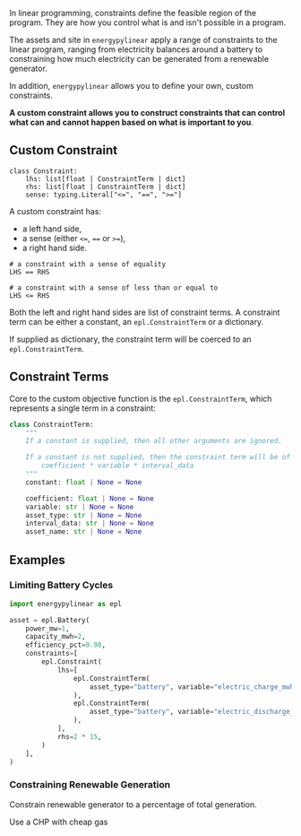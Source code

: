 In linear programming, constraints define the feasible region of the program.  They are how you control what is and isn't possible in a program.

The assets and site in `energypylinear` apply a range of constraints to the linear program, ranging from electricity balances around a battery to constraining how much electricity can be generated from a renewable generator.

In addition, `energypylinear` allows you to define your own, custom constraints.

**A custom constraint allows you to construct constraints that can control what can and cannot happen based on what is important to you**.

## Custom Constraint

```
class Constraint:
    lhs: list[float | ConstraintTerm | dict]
    rhs: list[float | ConstraintTerm | dict]
    sense: typing.Literal["<=", "==", ">="]
```

A custom constraint has:

- a left hand side,
- a sense (either `<=`, `==` or `>=`),
- a right hand side.

```
# a constraint with a sense of equality
LHS == RHS

# a constraint with a sense of less than or equal to
LHS <= RHS
```

Both the left and right hand sides are list of constraint terms. A constraint term can be either a constant, an `epl.ConstraintTerm` or a dictionary.

If supplied as dictionary, the constraint term will be coerced to an `epl.ConstraintTerm`.

## Constraint Terms

Core to the custom objective function is the `epl.ConstraintTerm`, which represents a single term in a constraint:

```python
class ConstraintTerm:
    """
    If a constant is supplied, then all other arguments are ignored.

    If a constant is not supplied, then the constraint term will be of the form:
        coefficient * variable * interval_data
    """
    constant: float | None = None

    coefficient: float | None = None
    variable: str | None = None
    asset_type: str | None = None
    interval_data: str | None = None
    asset_name: str | None = None
```

## Examples

### Limiting Battery Cycles

```python
import energypylinear as epl

asset = epl.Battery(
    power_mw=1,
    capacity_mwh=2,
    efficiency_pct=0.98,
    constraints=[
        epl.Constraint(
            lhs=[
                epl.ConstraintTerm(
                    asset_type="battery", variable="electric_charge_mwh"
                ),
                epl.ConstraintTerm(
                    asset_type="battery", variable="electric_discharge_mwh"
                ),
            ],
            rhs=2 * 15,
        )
    ],
)
```


### Constraining Renewable Generation

Constrain renewable generator to a percentage of total generation.

Use a CHP with cheap gas

```python

```
